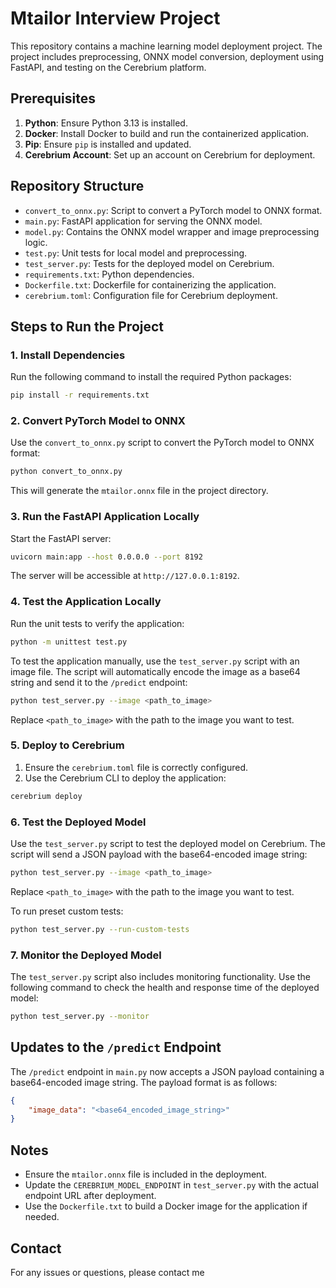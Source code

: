 # Mtailor Interview Project

This repository contains a machine learning model deployment project. The project includes preprocessing, ONNX model conversion, deployment using FastAPI, and testing on the Cerebrium platform.

## Prerequisites

1. **Python**: Ensure Python 3.13 is installed.
2. **Docker**: Install Docker to build and run the containerized application.
3. **Pip**: Ensure `pip` is installed and updated.
4. **Cerebrium Account**: Set up an account on Cerebrium for deployment.

## Repository Structure

- `convert_to_onnx.py`: Script to convert a PyTorch model to ONNX format.
- `main.py`: FastAPI application for serving the ONNX model.
- `model.py`: Contains the ONNX model wrapper and image preprocessing logic.
- `test.py`: Unit tests for local model and preprocessing.
- `test_server.py`: Tests for the deployed model on Cerebrium.
- `requirements.txt`: Python dependencies.
- `Dockerfile.txt`: Dockerfile for containerizing the application.
- `cerebrium.toml`: Configuration file for Cerebrium deployment.

## Steps to Run the Project

### 1. Install Dependencies

Run the following command to install the required Python packages:

```bash
pip install -r requirements.txt
```

### 2. Convert PyTorch Model to ONNX

Use the `convert_to_onnx.py` script to convert the PyTorch model to ONNX format:

```bash
python convert_to_onnx.py
```

This will generate the `mtailor.onnx` file in the project directory.

### 3. Run the FastAPI Application Locally

Start the FastAPI server:

```bash
uvicorn main:app --host 0.0.0.0 --port 8192
```

The server will be accessible at `http://127.0.0.1:8192`.

### 4. Test the Application Locally

Run the unit tests to verify the application:

```bash
python -m unittest test.py
```

To test the application manually, use the `test_server.py` script with an image file. The script will automatically encode the image as a base64 string and send it to the `/predict` endpoint:

```bash
python test_server.py --image <path_to_image>
```

Replace `<path_to_image>` with the path to the image you want to test.

### 5. Deploy to Cerebrium

1. Ensure the `cerebrium.toml` file is correctly configured.
2. Use the Cerebrium CLI to deploy the application:

```bash
cerebrium deploy
```

### 6. Test the Deployed Model

Use the `test_server.py` script to test the deployed model on Cerebrium. The script will send a JSON payload with the base64-encoded image string:

```bash
python test_server.py --image <path_to_image>
```

Replace `<path_to_image>` with the path to the image you want to test.

To run preset custom tests:

```bash
python test_server.py --run-custom-tests
```

### 7. Monitor the Deployed Model

The `test_server.py` script also includes monitoring functionality. Use the following command to check the health and response time of the deployed model:

```bash
python test_server.py --monitor
```

## Updates to the `/predict` Endpoint

The `/predict` endpoint in `main.py` now accepts a JSON payload containing a base64-encoded image string. The payload format is as follows:

```json
{
    "image_data": "<base64_encoded_image_string>"
}
```

## Notes

- Ensure the `mtailor.onnx` file is included in the deployment.
- Update the `CEREBRIUM_MODEL_ENDPOINT` in `test_server.py` with the actual endpoint URL after deployment.
- Use the `Dockerfile.txt` to build a Docker image for the application if needed.

## Contact

For any issues or questions, please contact me